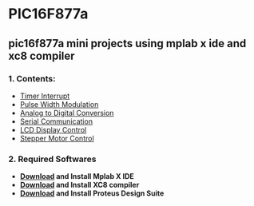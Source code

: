 # PIC16F877a
## pic16f877a mini projects using mplab x ide and xc8 compiler
### 1. Contents:
- [Timer Interrupt](https://github.com/atick-faisal/PIC16F877a/tree/master/Timer)
- [Pulse Width Modulation](https://github.com/atick-faisal/PIC16F877a/tree/master/PWM)
- [Analog to Digital Conversion](https://github.com/atick-faisal/PIC16F877a/tree/master/Analog%20to%20Digital%20Conv)
- [Serial Communication](https://github.com/atick-faisal/PIC16F877a/tree/master/Serial%20Communication)
- [LCD Display Control](https://github.com/atick-faisal/PIC16F877a/tree/master/LCD%20Display)
- [Stepper Motor Control](https://github.com/atick-faisal/PIC16F877a/tree/master/Stepper%20Motor)

### 2. Required Softwares
- **[Download](https://www.microchip.com/mplab/mplab-x-ide) and Install Mplab X IDE**
- **[Download](https://www.microchip.com/mplab/compilers) and Install XC8 compiler**
- **[Download](https://www.labcenter.com/downloads/) and Install Proteus Design Suite**

